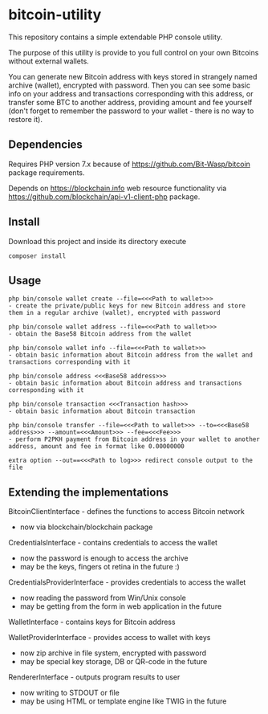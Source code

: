 # bitcoin-utility

This repository contains a simple extendable PHP console utility.

The purpose of this utility is provide to you full control on your own Bitcoins without external wallets.

You can generate new Bitcoin address with keys stored in strangely named archive (wallet), encrypted with password.
Then you can see some basic info on your address and transactions corresponding with this address,
	or transfer some BTC to another address, providing amount and fee yourself
	(don't forget to remember the password to your wallet - there is no way to restore it).

## Dependencies

Requires PHP version 7.x because of https://github.com/Bit-Wasp/bitcoin package requirements.

Depends on https://blockchain.info web resource functionality via https://github.com/blockchain/api-v1-client-php package.

## Install

Download this project and inside its directory execute

	composer install

## Usage

	php bin/console wallet create --file=<<<Path to wallet>>>
	- create the private/public keys for new Bitcoin address and store them in a regular archive (wallet), encrypted with password

	php bin/console wallet address --file=<<<Path to wallet>>>
	- obtain the Base58 Bitcoin address from the wallet

	php bin/console wallet info --file=<<<Path to wallet>>>
	- obtain basic information about Bitcoin address from the wallet and transactions corresponding with it

	php bin/console address <<<Base58 address>>>
	- obtain basic information about Bitcoin address and transactions corresponding with it

	php bin/console transaction <<<Transaction hash>>>
	- obtain basic information about Bitcoin transaction

	php bin/console transfer --file=<<<Path to wallet>>> --to=<<<Base58 address>>> --amount=<<<Amount>>> --fee=<<<Fee>>>
	- perform P2PKH payment from Bitcoin address in your wallet to another address, amount and fee in format like 0.00000000

	extra option --out==<<<Path to log>>> redirect console output to the file

## Extending the implementations

  BitcoinClientInterface - defines the functions to access Bitcoin network
  - now via blockchain/blockchain package

  CredentialsInterface - contains credentials to access the wallet
  - now the password is enough to access the archive
  - may be the keys, fingers ot retina in the future :)

  CredentialsProviderInterface - provides credentials to access the wallet
  - now reading the password from Win/Unix console
  - may be getting from the form in web application in the future

  WalletInterface - contains keys for Bitcoin address

  WalletProviderInterface - provides access to wallet with keys
  - now zip archive in file system, encrypted with password
  - may be special key storage, DB or QR-code in the future

  RendererInterface - outputs program results to user
  - now writing to STDOUT or file
  - may be using HTML or template engine like TWIG in the future
